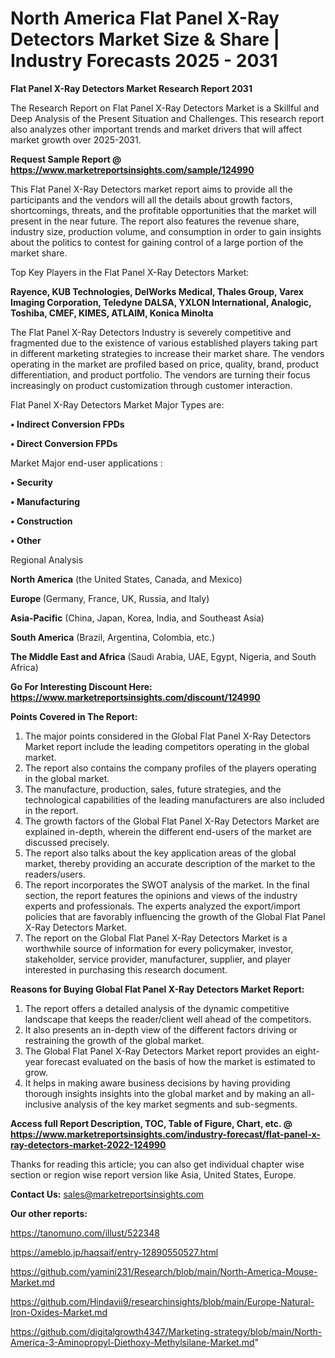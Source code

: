 # North America Flat Panel X-Ray Detectors Market Size & Share | Industry Forecasts 2025 - 2031

<strong>Flat Panel X-Ray Detectors Market Research Report 2031</strong>

The Research Report on Flat Panel X-Ray Detectors Market is a Skillful and Deep Analysis of the Present Situation and Challenges. This research report also analyzes other important trends and market drivers that will affect market growth over 2025-2031.

<strong>Request Sample Report @ <a href=https://www.marketreportsinsights.com/sample/124990>https://www.marketreportsinsights.com/sample/124990</a></strong>

This Flat Panel X-Ray Detectors market report aims to provide all the participants and the vendors will all the details about growth factors, shortcomings, threats, and the profitable opportunities that the market will present in the near future. The report also features the revenue share, industry size, production volume, and consumption in order to gain insights about the politics to contest for gaining control of a large portion of the market share.

Top Key Players in the Flat Panel X-Ray Detectors Market:

<strong>Rayence, KUB Technologies, DelWorks Medical, Thales Group, Varex Imaging Corporation, Teledyne DALSA, YXLON International, Analogic, Toshiba, CMEF, KIMES, ATLAIM, Konica Minolta</strong>

The Flat Panel X-Ray Detectors Industry is severely competitive and fragmented due to the existence of various established players taking part in different marketing strategies to increase their market share. The vendors operating in the market are profiled based on price, quality, brand, product differentiation, and product portfolio. The vendors are turning their focus increasingly on product customization through customer interaction.

Flat Panel X-Ray Detectors Market Major Types are:

<strong>• Indirect Conversion FPDs

• Direct Conversion FPDs</strong>

Market Major end-user applications :

<strong>• Security

• Manufacturing

• Construction

• Other</strong>

Regional Analysis

</u><strong><b>North America</b></strong> (the United States, Canada, and Mexico)

<strong><b>Europe </b></strong>(Germany, France, UK, Russia, and Italy)

<strong><b>Asia-Pacific</b></strong> (China, Japan, Korea, India, and Southeast Asia)

<strong><b>South America</b></strong> (Brazil, Argentina, Colombia, etc.)

<strong><b>The Middle East and Africa</b></strong> (Saudi Arabia, UAE, Egypt, Nigeria, and South Africa)

<strong>Go For Interesting Discount Here: <a href=https://www.marketreportsinsights.com/discount/124990>https://www.marketreportsinsights.com/discount/124990</a></strong>

<strong>Points Covered in The Report:</strong>
<ol>
  <li>The major points considered in the Global Flat Panel X-Ray Detectors Market report include the leading competitors operating in the global market.</li>
  <li>The report also contains the company profiles of the players operating in the global market.</li>
  <li>The manufacture, production, sales, future strategies, and the technological capabilities of the leading manufacturers are also included in the report.</li>
  <li>The growth factors of the Global Flat Panel X-Ray Detectors Market are explained in-depth, wherein the different end-users of the market are discussed precisely.</li>
  <li>The report also talks about the key application areas of the global market, thereby providing an accurate description of the market to the readers/users.</li>
  <li>The report incorporates the SWOT analysis of the market. In the final section, the report features the opinions and views of the industry experts and professionals. The experts analyzed the export/import policies that are favorably influencing the growth of the Global Flat Panel X-Ray Detectors Market.</li>
  <li>The report on the Global Flat Panel X-Ray Detectors Market is a worthwhile source of information for every policymaker, investor, stakeholder, service provider, manufacturer, supplier, and player interested in purchasing this research document.</li>
</ol>
<strong>Reasons for Buying Global Flat Panel X-Ray Detectors Market Report:</strong>

<ol>
  <li>The report offers a detailed analysis of the dynamic competitive landscape that keeps the reader/client well ahead of the competitors.</li>
  <li>It also presents an in-depth view of the different factors driving or restraining the growth of the global market.</li>
  <li>The Global Flat Panel X-Ray Detectors Market report provides an eight-year forecast evaluated on the basis of how the market is estimated to grow.</li>
  <li>It helps in making aware business decisions by having providing thorough insights insights into the global market and by making an all-inclusive analysis of the key market segments and sub-segments.</li>
</ol>
<strong>Access full Report Description, TOC, Table of Figure, Chart, etc. @ <a href=https://www.marketreportsinsights.com/industry-forecast/flat-panel-x-ray-detectors-market-2022-124990>https://www.marketreportsinsights.com/industry-forecast/flat-panel-x-ray-detectors-market-2022-124990</a></strong>


Thanks for reading this article; you can also get individual chapter wise section or region wise report version like Asia, United States, Europe.

<strong>Contact Us:</strong>
sales@marketreportsinsights.com

<strong>Our other reports:</strong>

<a href=https://tanomuno.com/illust/522348>https://tanomuno.com/illust/522348</a>

<a href=https://ameblo.jp/haqsaif/entry-12890550527.html>https://ameblo.jp/haqsaif/entry-12890550527.html</a>

<a href=https://github.com/yamini231/Research/blob/main/North-America-Mouse-Market.md>https://github.com/yamini231/Research/blob/main/North-America-Mouse-Market.md</a>

<a href=https://github.com/Hindavii9/researchinsights/blob/main/Europe-Natural-Iron-Oxides-Market.md>https://github.com/Hindavii9/researchinsights/blob/main/Europe-Natural-Iron-Oxides-Market.md</a>

<a href=https://github.com/digitalgrowth4347/Marketing-strategy/blob/main/North-America-3-Aminopropyl-Diethoxy-Methylsilane-Market.md>https://github.com/digitalgrowth4347/Marketing-strategy/blob/main/North-America-3-Aminopropyl-Diethoxy-Methylsilane-Market.md</a>"
